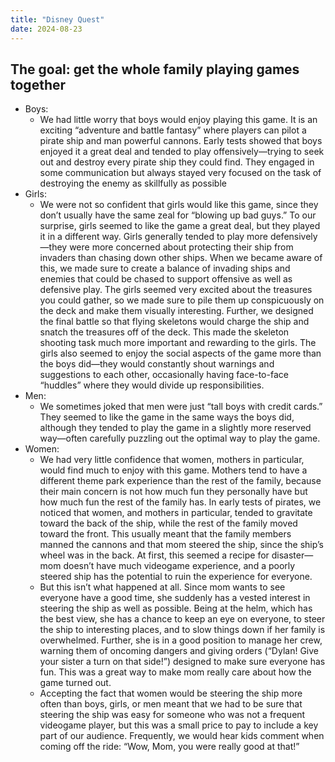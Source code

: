 ```yaml
---
title: "Disney Quest"
date: 2024-08-23
---
```




## The goal: get the whole family playing games together

- Boys: 
	- We had little worry that boys would enjoy playing this game. It is an exciting “adventure and battle fantasy” where players can pilot a pirate ship and man powerful cannons. Early tests showed that boys enjoyed it a great deal and tended to play offensively—trying to seek out and destroy every pirate ship they could find. They engaged in some communication but always stayed very focused on the task of destroying the enemy as skillfully as possible
- Girls: 
	- We were not so confident that girls would like this game, since they don’t usually have the same zeal for “blowing up bad guys.” To our surprise, girls seemed to like the game a great deal, but they played it in a different way. Girls generally tended to play more defensively—they were more concerned about protecting their ship from invaders than chasing down other ships. When we became aware of this, we made sure to create a balance of invading ships and enemies that could be chased to support offensive as well as defensive play. The girls seemed very excited about the treasures you could gather, so we made sure to pile them up conspicuously on the deck and make them visually interesting. Further, we designed the final battle so that flying skeletons would charge the ship and snatch the treasures off of the deck. This made the skeleton shooting task much more important and rewarding to the girls. The girls also seemed to enjoy the social aspects of the game more than the boys did—they would constantly shout warnings and suggestions to each other, occasionally having face-to-face “huddles” where they would divide up responsibilities.
- Men: 
	- We sometimes joked that men were just “tall boys with credit cards.” They seemed to like the game in the same ways the boys did, although they tended to play the game in a slightly more reserved way—often carefully puzzling out the optimal way to play the game.
- Women: 
	- We had very little confidence that women, mothers in particular, would find much to enjoy with this game. Mothers tend to have a different theme park experience than the rest of the family, because their main concern is not how much fun they personally have but how much fun the rest of the family has. In early tests of pirates, we noticed that women, and mothers in particular, tended to gravitate toward the back of the ship, while the rest of the family moved toward the front. This usually meant that the family members manned the cannons and that mom steered the ship, since the ship’s wheel was in the back. At first, this seemed a recipe for disaster—mom doesn’t have much videogame experience, and a poorly steered ship has the potential to ruin the experience for everyone.
	- But this isn’t what happened at all. Since mom wants to see everyone have a good time, she suddenly has a vested interest in steering the ship as well as possible. Being at the helm, which has the best view, she has a chance to keep an eye on everyone, to steer the ship to interesting places, and to slow things down if her family is overwhelmed. Further, she is in a good position to manage her crew, warning them of oncoming dangers and giving orders (“Dylan! Give your sister a turn on that side!”) designed to make sure everyone has fun. This was a great way to make mom really care about how the game turned out.
	- Accepting the fact that women would be steering the ship more often than boys, girls, or men meant that we had to be sure that steering the ship was easy for someone who was not a frequent videogame player, but this was a small price to pay to include a key part of our audience. Frequently, we would hear kids comment when coming off the ride: “Wow, Mom, you were really good at that!”